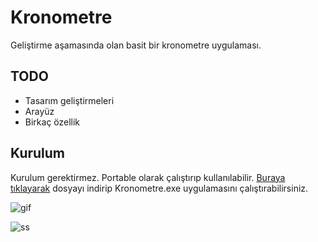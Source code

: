 # Kronometre
Geliştirme aşamasında olan basit bir kronometre uygulaması.

## TODO

- Tasarım geliştirmeleri
- Arayüz
- Birkaç özellik

## Kurulum
Kurulum gerektirmez. Portable olarak çalıştırıp kullanılabilir.
[Buraya tıklayarak](https://github.com/zweq-dev/Kronometre/releases/download/alpha/Kronometre-v1.0.0-alpha.rar) dosyayı indirip Kronometre.exe uygulamasını çalıştırabilirsiniz.

![gif](https://media.discordapp.net/attachments/989208113573933145/1028757711434829824/Kronometre_Z0cI74P7DU.gif)

![ss](https://media.discordapp.net/attachments/989208113573933145/1028757711770370178/aMrPPIrhNj.png?width=776&height=471)
